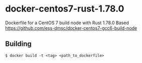 # docker-centos7-rust-1.78.0

Dockerfile for a CentOS 7 build node with Rust 1.78.0
Based https://github.com/ess-dmsc/docker-centos7-gcc6-build-node

## Building

    $ docker build -t <tag> <path_to_dockerfile>
